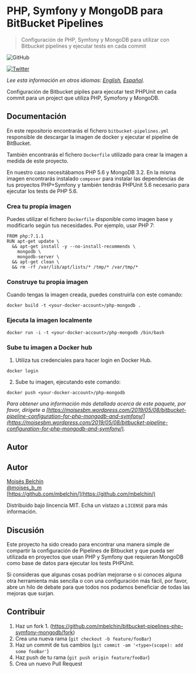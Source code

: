 # PHP, Symfony y MongoDB para BitBucket Pipelines
> Configuración de PHP, Symfony y MongoDB para utilizar con Bitbucket pipelines y ejecutar tests en cada commit

![GitHub](https://img.shields.io/github/license/mbelchin/bitbucket-pipelines-php-symfony-mongodb.svg)

[![Twitter](https://img.shields.io/twitter/url/https/shields.io.svg?style=social)](https://twitter.com/intent/tweet?text=Wow:&url=https%3A%2F%2Fgithub.com%2Fmbelchin%2Fbitbucket-pipelines-php-symfony-mongodb&hashtags=bitbucket,bitbucket-pipelines,php,symfony,mongodb,docker)

*Lee esta información en otros idiomas: [English](README.md), [Español](README.es.md).*

Configuración de Bitbucket pipiles para ejecutar test PHPUnit en cada commit para un project que utiliza PHP, Symofony y MongoDB.

## Documentación

En este repositorio encontrarás el fichero `bitbucket-pipelines.yml` responsible de descargar la imagen de docker y ejecutar el pipeline de BitBucket.

También encontrarás el fichero `Dockerfile` utilizado para crear la imagen a medida de este proyecto.

En nuestro caso necesitábamos PHP 5.6 y MongoDB 3.2. En la misma imagen encontrarás instalado `composer` para instalar las dependencias de tus proyectos PHP+Symfony y también tendrás PHPUnit 5.6 necesario para ejecutar los tests de PHP 5.6.

### Crea tu propia imagen

Puedes utilizar el fichero `Dockerfile` disponible como imagen base y modificarlo según tus necesidades. Por ejemplo, usar PHP 7:

```
FROM php:7.1.1
RUN apt-get update \
  && apt-get install -y --no-install-recommends \
    mongodb \
    mongodb-server \
  && apt-get clean \
  && rm -rf /var/lib/apt/lists/* /tmp/* /var/tmp/* 
```

### Construye tu propia imagen

Cuando tengas la imagen creada, puedes construirla con este comando:

```
docker build -t <your-docker-account>/php-mongodb .
```

### Ejecuta la imagen localmente

```
docker run -i -t <your-docker-account>/php-mongodb /bin/bash
```

### Sube tu imagen a Docker hub

1. Utiliza tus credenciales para hacer login en Docker Hub.

```
docker login
```

2. Sube tu imagen, ejecutando este comando:

```
docker push <your-docker-account>/php-mongodb
```

_Para obtener una información más detallada acerca de este paquete, por favor, dirígete a [https://moisesbm.wordpress.com/2019/05/08/bitbucket-pipeline-configuration-for-php-mongodb-and-symfony/](https://moisesbm.wordpress.com/2019/05/08/bitbucket-pipeline-configuration-for-php-mongodb-and-symfony/)._

## Autor

## Autor

[Moisés Belchín](https://moisesbm.wordpress.com)  
[@moises_b_m](https://twitter.com/moises_b_m)  
[https://github.com/mbelchin/](https://github.com/mbelchin/)  

Distribuido bajo lincencia MIT. Echa un vistazo a ``LICENSE`` para más información.

## Discusión

Este proyecto ha sido creado para encontrar una manera simple de compartir la configuración de Pipelines de Bitbucket y que pueda ser utilizada en proyectos que usan PHP y Symfony que requieran MongoDB como base de datos para ejecutar los tests PHPUnit.

Si consideras que algunas cosas podrían mejorarse o si conoces alguna otra herramienta más sencilla o con una configuración más fácil, por favor, abre un hilo de debate para que todos nos podamos beneficiar de todas las mejoras que surjan.

## Contribuir

1. Haz un fork 1. (<https://github.com/mbelchin/bitbucket-pipelines-php-symfony-mongodb/fork>)
2. Crea una nueva rama (`git checkout -b feature/fooBar`)
3. Haz un commit de tus cambios (`git commit -am '<type>(scope): add some fooBar'`)
4. Haz push de tu rama (`git push origin feature/fooBar`)
5. Crea un nuevo Pull Request
